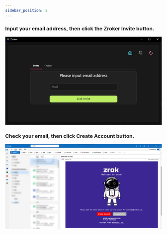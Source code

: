 ```yaml
---
sidebar_position: 2
---
```


### Input your email address, then click the **Zroker Invite** button.

![zroker invite](./img/invite.png)

### Check your email, then click **Create Account** button.

![zroker create account](./img/create-account.png)
